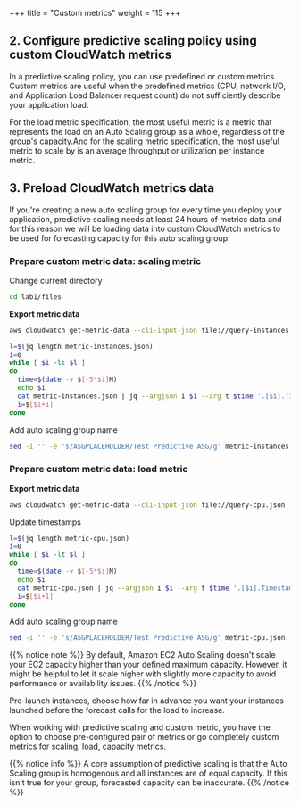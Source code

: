 +++
title = "Custom metrics"
weight = 115
+++


## 2. Configure predictive scaling policy using custom CloudWatch metrics

In a predictive scaling policy, you can use predefined or custom metrics. Custom metrics are useful when the predefined metrics (CPU, network I/O, and Application Load Balancer request count) do not sufficiently describe your application load.


For the load metric specification, the most useful metric is a metric that represents the load on an Auto Scaling group as a whole, regardless of the group's capacity.And for the scaling metric specification, the most useful metric to scale by is an average throughput or utilization per instance metric.


## 3. Preload CloudWatch metrics data

If you're creating a new auto scaling group for every time you deploy your application, predictive scaling needs at least 24 hours of metrics data and for this reason we will be loading data into custom CloudWatch metrics to be used for forecasting capacity for this auto scaling group.

### Prepare custom metric data: scaling metric

Change current directory

```bash
cd lab1/files
```

**Export metric data**

```bash
aws cloudwatch get-metric-data --cli-input-json file://query-instances.json | jq '.MetricDataResults[].Values' > instances-results.json
```

```bash
l=$(jq length metric-instances.json)
i=0
while [ $i -lt $l ]
do
  time=$(date -v $[-5*$i]M)
  echo $i
  cat metric-instances.json | jq --argjson i $i --arg t $time '.[$i].Timestamp |= $t' > tmp.json && mv tmp.json metric-instances.json
  i=$[$i+1]
done
```

Add auto scaling group name
```bash
sed -i '' -e 's/ASGPLACEHOLDER/Test Predictive ASG/g' metric-instances.json 

```
### Prepare custom metric data: load metric

**Export metric data**
```bash
aws cloudwatch get-metric-data --cli-input-json file://query-cpu.json | jq '.MetricDataResults[].Values' > cpu-results.json
```

Update timestamps
```bash
l=$(jq length metric-cpu.json)
i=0
while [ $i -lt $l ]
do
  time=$(date -v $[-5*$i]M)
  echo $i
  cat metric-cpu.json | jq --argjson i $i --arg t $time '.[$i].Timestamp |= $t' > tmp.json && mv tmp.json metric-cpu.json
  i=$[$i+1]
done
```
Add auto scaling group name
```bash
sed -i '' -e 's/ASGPLACEHOLDER/Test Predictive ASG/g' metric-cpu.json 
```

{{% notice note %}}
By default, Amazon EC2 Auto Scaling doesn't scale your EC2 capacity higher than your defined maximum capacity. However, it might be helpful to let it scale higher with slightly more capacity to avoid performance or availability issues.
{{% /notice %}}

Pre-launch instances, choose how far in advance you want your instances launched before the forecast calls for the load to increase.

When working with predictive scaling and custom metric, you have the option to choose pre-configured pair of metrics or go completely custom metrics for scaling,
load, capacity metrics.

{{% notice info %}}
A core assumption of predictive scaling is that the Auto Scaling group is homogenous and all instances are of equal capacity. If this isn’t true for your group, forecasted capacity can be inaccurate. 
{{% /notice %}}


